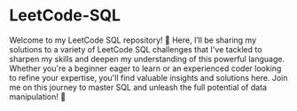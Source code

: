 # LeetCode-SQL
Welcome to my LeetCode SQL repository! 🎉 Here, I’ll be sharing my solutions to a variety of LeetCode SQL challenges that I've tackled to sharpen my skills and deepen my understanding of this powerful language. Whether you're a beginner eager to learn or an experienced coder looking to refine your expertise, you'll find valuable insights and solutions here. Join me on this journey to master SQL and unleash the full potential of data manipulation! 🚀
